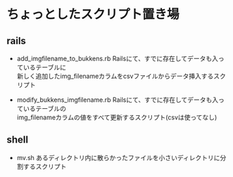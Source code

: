 # ちょっとしたスクリプト置き場
## rails
- add_imgfilename_to_bukkens.rb
Railsにて、すでに存在してデータも入っているテーブルに  
新しく追加したimg_filenameカラムをcsvファイルからデータ挿入するスクリプト  

- modify_bukkens_imgfilename.rb
Railsにて、すでに存在してデータも入っているテーブルの  
img_filenameカラムの値をすべて更新するスクリプト(csvは使ってなし)  

## shell
- mv.sh
あるディレクトリ内に散らかったファイルを小さいディレクトリに分割するスクリプト  